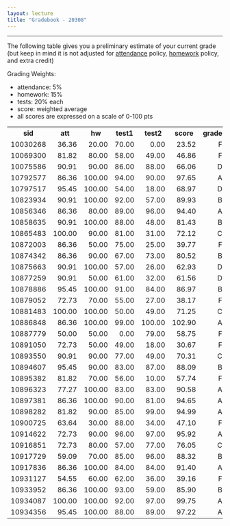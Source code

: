 ```yaml
---
layout: lecture
title: "Gradebook - 20308"
---
```


-----

The following table gives you a preliminary estimate of your current grade (but keep in mind it is not adjusted for <a href="../syllabus#attendance-policy">attendance</a> policy, <a href="../syllabus#hw-policy">homework</a> policy, and extra credit)

Grading Weights:

- attendance: 5%
- homework: 15%
- tests: 20% each
- score: weighted average
- all scores are expressed on a scale of 0-100 pts

<!-- html table generated in R 3.2.3 by xtable 1.8-2 package -->
<!-- Mon May  2 12:27:04 2016 -->
<table >
<tr> <th> sid </th> <th> att </th> <th> hw </th> <th> test1 </th> <th> test2 </th> <th> score </th> <th> grade </th>  </tr>
  <tr> <td align="right"> 10030268 </td> <td align="right"> 36.36 </td> <td align="right"> 20.00 </td> <td align="right"> 70.00 </td> <td align="right"> 0.00 </td> <td align="right"> 23.52 </td> <td align="right"> F </td> </tr>
  <tr> <td align="right"> 10069300 </td> <td align="right"> 81.82 </td> <td align="right"> 80.00 </td> <td align="right"> 58.00 </td> <td align="right"> 49.00 </td> <td align="right"> 46.86 </td> <td align="right"> F </td> </tr>
  <tr> <td align="right"> 10075586 </td> <td align="right"> 90.91 </td> <td align="right"> 90.00 </td> <td align="right"> 86.00 </td> <td align="right"> 88.00 </td> <td align="right"> 66.06 </td> <td align="right"> D </td> </tr>
  <tr> <td align="right"> 10792577 </td> <td align="right"> 86.36 </td> <td align="right"> 100.00 </td> <td align="right"> 94.00 </td> <td align="right"> 90.00 </td> <td align="right"> 97.65 </td> <td align="right"> A </td> </tr>
  <tr> <td align="right"> 10797517 </td> <td align="right"> 95.45 </td> <td align="right"> 100.00 </td> <td align="right"> 54.00 </td> <td align="right"> 18.00 </td> <td align="right"> 68.97 </td> <td align="right"> D </td> </tr>
  <tr> <td align="right"> 10823934 </td> <td align="right"> 90.91 </td> <td align="right"> 100.00 </td> <td align="right"> 92.00 </td> <td align="right"> 57.00 </td> <td align="right"> 89.93 </td> <td align="right"> B </td> </tr>
  <tr> <td align="right"> 10856346 </td> <td align="right"> 86.36 </td> <td align="right"> 80.00 </td> <td align="right"> 89.00 </td> <td align="right"> 96.00 </td> <td align="right"> 94.40 </td> <td align="right"> A </td> </tr>
  <tr> <td align="right"> 10858635 </td> <td align="right"> 90.91 </td> <td align="right"> 100.00 </td> <td align="right"> 88.00 </td> <td align="right"> 48.00 </td> <td align="right"> 81.43 </td> <td align="right"> B </td> </tr>
  <tr> <td align="right"> 10865483 </td> <td align="right"> 100.00 </td> <td align="right"> 90.00 </td> <td align="right"> 81.00 </td> <td align="right"> 31.00 </td> <td align="right"> 72.12 </td> <td align="right"> C </td> </tr>
  <tr> <td align="right"> 10872003 </td> <td align="right"> 86.36 </td> <td align="right"> 50.00 </td> <td align="right"> 75.00 </td> <td align="right"> 25.00 </td> <td align="right"> 39.77 </td> <td align="right"> F </td> </tr>
  <tr> <td align="right"> 10874342 </td> <td align="right"> 86.36 </td> <td align="right"> 90.00 </td> <td align="right"> 67.00 </td> <td align="right"> 73.00 </td> <td align="right"> 80.52 </td> <td align="right"> B </td> </tr>
  <tr> <td align="right"> 10875663 </td> <td align="right"> 90.91 </td> <td align="right"> 100.00 </td> <td align="right"> 57.00 </td> <td align="right"> 26.00 </td> <td align="right"> 62.93 </td> <td align="right"> D </td> </tr>
  <tr> <td align="right"> 10877259 </td> <td align="right"> 90.91 </td> <td align="right"> 50.00 </td> <td align="right"> 61.00 </td> <td align="right"> 32.00 </td> <td align="right"> 61.56 </td> <td align="right"> D </td> </tr>
  <tr> <td align="right"> 10878886 </td> <td align="right"> 95.45 </td> <td align="right"> 100.00 </td> <td align="right"> 91.00 </td> <td align="right"> 84.00 </td> <td align="right"> 86.97 </td> <td align="right"> B </td> </tr>
  <tr> <td align="right"> 10879052 </td> <td align="right"> 72.73 </td> <td align="right"> 70.00 </td> <td align="right"> 55.00 </td> <td align="right"> 27.00 </td> <td align="right"> 38.17 </td> <td align="right"> F </td> </tr>
  <tr> <td align="right"> 10881483 </td> <td align="right"> 100.00 </td> <td align="right"> 100.00 </td> <td align="right"> 50.00 </td> <td align="right"> 49.00 </td> <td align="right"> 71.25 </td> <td align="right"> C </td> </tr>
  <tr> <td align="right"> 10886848 </td> <td align="right"> 86.36 </td> <td align="right"> 100.00 </td> <td align="right"> 99.00 </td> <td align="right"> 100.00 </td> <td align="right"> 102.90 </td> <td align="right"> A </td> </tr>
  <tr> <td align="right"> 10887779 </td> <td align="right"> 50.00 </td> <td align="right"> 50.00 </td> <td align="right"> 0.00 </td> <td align="right"> 79.00 </td> <td align="right"> 58.75 </td> <td align="right"> F </td> </tr>
  <tr> <td align="right"> 10891050 </td> <td align="right"> 72.73 </td> <td align="right"> 50.00 </td> <td align="right"> 49.00 </td> <td align="right"> 18.00 </td> <td align="right"> 30.67 </td> <td align="right"> F </td> </tr>
  <tr> <td align="right"> 10893550 </td> <td align="right"> 90.91 </td> <td align="right"> 90.00 </td> <td align="right"> 77.00 </td> <td align="right"> 49.00 </td> <td align="right"> 70.31 </td> <td align="right"> C </td> </tr>
  <tr> <td align="right"> 10894607 </td> <td align="right"> 95.45 </td> <td align="right"> 90.00 </td> <td align="right"> 83.00 </td> <td align="right"> 87.00 </td> <td align="right"> 88.09 </td> <td align="right"> B </td> </tr>
  <tr> <td align="right"> 10895382 </td> <td align="right"> 81.82 </td> <td align="right"> 70.00 </td> <td align="right"> 56.00 </td> <td align="right"> 10.00 </td> <td align="right"> 57.74 </td> <td align="right"> F </td> </tr>
  <tr> <td align="right"> 10896323 </td> <td align="right"> 77.27 </td> <td align="right"> 100.00 </td> <td align="right"> 83.00 </td> <td align="right"> 83.00 </td> <td align="right"> 90.58 </td> <td align="right"> A </td> </tr>
  <tr> <td align="right"> 10897381 </td> <td align="right"> 86.36 </td> <td align="right"> 100.00 </td> <td align="right"> 90.00 </td> <td align="right"> 81.00 </td> <td align="right"> 94.65 </td> <td align="right"> A </td> </tr>
  <tr> <td align="right"> 10898282 </td> <td align="right"> 81.82 </td> <td align="right"> 90.00 </td> <td align="right"> 85.00 </td> <td align="right"> 99.00 </td> <td align="right"> 94.99 </td> <td align="right"> A </td> </tr>
  <tr> <td align="right"> 10900725 </td> <td align="right"> 63.64 </td> <td align="right"> 30.00 </td> <td align="right"> 88.00 </td> <td align="right"> 34.00 </td> <td align="right"> 47.10 </td> <td align="right"> F </td> </tr>
  <tr> <td align="right"> 10914622 </td> <td align="right"> 72.73 </td> <td align="right"> 90.00 </td> <td align="right"> 96.00 </td> <td align="right"> 97.00 </td> <td align="right"> 95.92 </td> <td align="right"> A </td> </tr>
  <tr> <td align="right"> 10916851 </td> <td align="right"> 72.73 </td> <td align="right"> 80.00 </td> <td align="right"> 57.00 </td> <td align="right"> 77.00 </td> <td align="right"> 76.05 </td> <td align="right"> C </td> </tr>
  <tr> <td align="right"> 10917729 </td> <td align="right"> 59.09 </td> <td align="right"> 70.00 </td> <td align="right"> 85.00 </td> <td align="right"> 96.00 </td> <td align="right"> 88.32 </td> <td align="right"> B </td> </tr>
  <tr> <td align="right"> 10917836 </td> <td align="right"> 86.36 </td> <td align="right"> 100.00 </td> <td align="right"> 84.00 </td> <td align="right"> 84.00 </td> <td align="right"> 91.40 </td> <td align="right"> A </td> </tr>
  <tr> <td align="right"> 10931127 </td> <td align="right"> 54.55 </td> <td align="right"> 60.00 </td> <td align="right"> 62.00 </td> <td align="right"> 36.00 </td> <td align="right"> 39.16 </td> <td align="right"> F </td> </tr>
  <tr> <td align="right"> 10933952 </td> <td align="right"> 86.36 </td> <td align="right"> 100.00 </td> <td align="right"> 93.00 </td> <td align="right"> 59.00 </td> <td align="right"> 85.90 </td> <td align="right"> B </td> </tr>
  <tr> <td align="right"> 10934087 </td> <td align="right"> 100.00 </td> <td align="right"> 100.00 </td> <td align="right"> 92.00 </td> <td align="right"> 97.00 </td> <td align="right"> 99.75 </td> <td align="right"> A </td> </tr>
  <tr> <td align="right"> 10934356 </td> <td align="right"> 95.45 </td> <td align="right"> 100.00 </td> <td align="right"> 88.00 </td> <td align="right"> 89.00 </td> <td align="right"> 97.22 </td> <td align="right"> A </td> </tr>
   </table>
